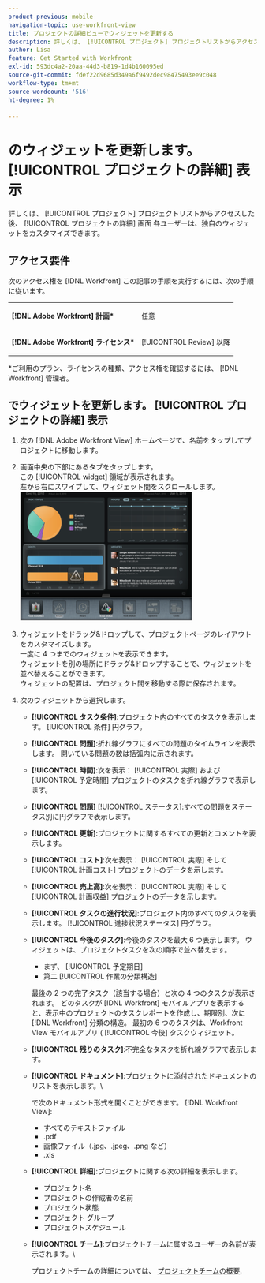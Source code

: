 ```yaml
---
product-previous: mobile
navigation-topic: use-workfront-view
title: プロジェクトの詳細ビューでウィジェットを更新する
description: 詳しくは、 [!UICONTROL プロジェクト] プロジェクトリストからアクセスした後、 [!UICONTROL プロジェクトの詳細] 画面 各ユーザーは、独自のウィジェットをカスタマイズできます。
author: Lisa
feature: Get Started with Workfront
exl-id: 593dc4a2-20aa-44d3-b819-1d4b160095ed
source-git-commit: fdef22d9685d349a6f9492dec98475493ee9c048
workflow-type: tm+mt
source-wordcount: '516'
ht-degree: 1%

---
```


# のウィジェットを更新します。 [!UICONTROL プロジェクトの詳細] 表示

詳しくは、 [!UICONTROL プロジェクト] プロジェクトリストからアクセスした後、 [!UICONTROL プロジェクトの詳細] 画面 各ユーザーは、独自のウィジェットをカスタマイズできます。

## アクセス要件

次のアクセス権を [!DNL Workfront] この記事の手順を実行するには、次の手順に従います。

<table style="table-layout:auto"> 
 <col> 
 </col> 
 <col> 
 </col> 
 <tbody> 
  <tr> 
   <td role="rowheader"><strong>[!DNL Adobe Workfront] 計画*</strong></td> 
   <td> <p>任意</p> </td> 
  </tr> 
  <tr> 
   <td role="rowheader"><strong>[!DNL Adobe Workfront] ライセンス*</strong></td> 
   <td> <p>[!UICONTROL Review] 以降</p> </td> 
  </tr> 
 </tbody> 
</table>

&#42;ご利用のプラン、ライセンスの種類、アクセス権を確認するには、 [!DNL Workfront] 管理者。

## でウィジェットを更新します。 [!UICONTROL プロジェクトの詳細] 表示

1. 次の [!DNL Adobe Workfront View] ホームページで、名前をタップしてプロジェクトに移動します。
1. 画面中央の下部にあるタブをタップします。\
   この [!UICONTROL widget] 領域が表示されます。\
   左から右にスワイプして、ウィジェット間をスクロールします。\
   ![](assets/screen-shot-2013-009-11-at-8.25.01-am-350x262.png)

1. ウィジェットをドラッグ&amp;ドロップして、プロジェクトページのレイアウトをカスタマイズします。\
   一度に 4 つまでのウィジェットを表示できます。\
   ウィジェットを別の場所にドラッグ&amp;ドロップすることで、ウィジェットを並べ替えることができます。\
   ウィジェットの配置は、プロジェクト間を移動する際に保存されます。

1. 次のウィジェットから選択します。

   * **[!UICONTROL タスク条件]**:プロジェクト内のすべてのタスクを表示します。 [!UICONTROL 条件] 円グラフ。
   * **[!UICONTROL 問題]**:折れ線グラフにすべての問題のタイムラインを表示します。 開いている問題の数は括弧内に示されます。
   * **[!UICONTROL 時間]**:次を表示： [!UICONTROL 実際] および [!UICONTROL 予定時間] プロジェクトのタスクを折れ線グラフで表示します。
   * **[!UICONTROL 問題]** [!UICONTROL ステータス]:すべての問題をステータス別に円グラフで表示します。
   * **[!UICONTROL 更新]**:プロジェクトに関するすべての更新とコメントを表示します。
   * **[!UICONTROL コスト]**:次を表示： [!UICONTROL 実際] そして [!UICONTROL 計画コスト] プロジェクトのデータを示します。
   * **[!UICONTROL 売上高]**:次を表示： [!UICONTROL 実際] そして [!UICONTROL 計画収益] プロジェクトのデータを示します。
   * **[!UICONTROL タスクの進行状況]**:プロジェクト内のすべてのタスクを表示します。 [!UICONTROL 進捗状況ステータス] 円グラフ。
   * **[!UICONTROL 今後のタスク]**:今後のタスクを最大 6 つ表示します。 ウィジェットは、プロジェクトタスクを次の順序で並べ替えます。

      * まず、 [!UICONTROL 予定期日]
      * 第二 [!UICONTROL 作業の分類構造]

      最後の 2 つの完了タスク（該当する場合）と次の 4 つのタスクが表示されます。 どのタスクが [!DNL Workfront] モバイルアプリを表示すると、表示中のプロジェクトのタスクレポートを作成し、期限別、次に [!DNL Workfront] 分類の構造。 最初の 6 つのタスクは、Workfront View モバイルアプリ ( [!UICONTROL 今後] タスクウィジェット。

   * **[!UICONTROL 残りのタスク]**:不完全なタスクを折れ線グラフで表示します。
   * **[!UICONTROL ドキュメント]**:プロジェクトに添付されたドキュメントのリストを表示します。\

      で次のドキュメント形式を開くことができます。 [!DNL Workfront View]:

      * すべてのテキストファイル
      * .pdf
      * 画像ファイル（.jpg、.jpeg、.png など）
      * .xls
   * **[!UICONTROL 詳細]**:プロジェクトに関する次の詳細を表示します。

      * プロジェクト名
      * プロジェクトの作成者の名前
      * プロジェクト状態
      * プロジェクト グループ
      * プロジェクトスケジュール
   * **[!UICONTROL チーム]**:プロジェクトチームに属するユーザーの名前が表示されます。\

      プロジェクトチームの詳細については、 [プロジェクトチームの概要](../../../manage-work/projects/planning-a-project/project-team-overview.md).
